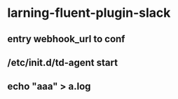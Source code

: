 # larning-fluent-plugin-slack

## entry webhook_url to conf
## /etc/init.d/td-agent start
## echo "aaa" > a.log

